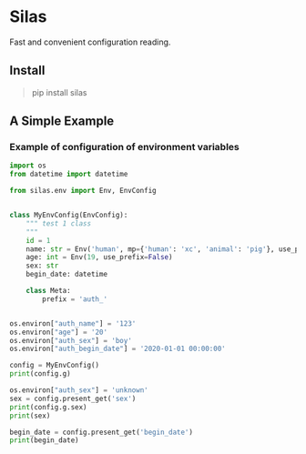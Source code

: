 # Silas

Fast and convenient configuration reading.

## Install

> pip install silas

## A Simple Example

### Example of configuration of environment variables

```python
import os
from datetime import datetime

from silas.env import Env, EnvConfig


class MyEnvConfig(EnvConfig):
    """ test 1 class
    """
    id = 1
    name: str = Env('human', mp={'human': 'xc', 'animal': 'pig'}, use_prefix=True, un_match_mp=True)
    age: int = Env(19, use_prefix=False)
    sex: str
    begin_date: datetime

    class Meta:
        prefix = 'auth_'


os.environ["auth_name"] = '123'
os.environ["age"] = '20'
os.environ["auth_sex"] = 'boy'
os.environ["auth_begin_date"] = '2020-01-01 00:00:00'

config = MyEnvConfig()
print(config.g)

os.environ["auth_sex"] = 'unknown'
sex = config.present_get('sex')
print(config.g.sex)
print(sex)

begin_date = config.present_get('begin_date')
print(begin_date)
```